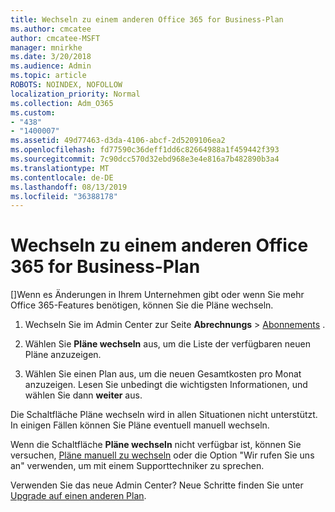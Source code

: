 ```yaml
---
title: Wechseln zu einem anderen Office 365 for Business-Plan
ms.author: cmcatee
author: cmcatee-MSFT
manager: mnirkhe
ms.date: 3/20/2018
ms.audience: Admin
ms.topic: article
ROBOTS: NOINDEX, NOFOLLOW
localization_priority: Normal
ms.collection: Adm_O365
ms.custom:
- "438"
- "1400007"
ms.assetid: 49d77463-d3da-4106-abcf-2d5209106ea2
ms.openlocfilehash: fd77590c36deff1dd6c82664988a1f459442f393
ms.sourcegitcommit: 7c90dcc570d32ebd968e3e4e816a7b482890b3a4
ms.translationtype: MT
ms.contentlocale: de-DE
ms.lasthandoff: 08/13/2019
ms.locfileid: "36388178"
---
```

# <a name="switch-to-a-different-office-365-for-business-plan"></a>Wechseln zu einem anderen Office 365 for Business-Plan

[]Wenn es Änderungen in Ihrem Unternehmen gibt oder wenn Sie mehr Office 365-Features benötigen, können Sie die Pläne wechseln.
  
1. Wechseln Sie im Admin Center zur Seite **Abrechnungs** \> [Abonnements](https://go.microsoft.com/fwlink/p/?linkid=842054) .

2. Wählen Sie **Pläne wechseln** aus, um die Liste der verfügbaren neuen Pläne anzuzeigen.

3. Wählen Sie einen Plan aus, um die neuen Gesamtkosten pro Monat anzuzeigen. Lesen Sie unbedingt die wichtigsten Informationen, und wählen Sie dann **weiter** aus.

Die Schaltfläche Pläne wechseln wird in allen Situationen nicht unterstützt. In einigen Fällen können Sie Pläne eventuell manuell wechseln.
  
Wenn die Schaltfläche **Pläne wechseln** nicht verfügbar ist, können Sie versuchen, [Pläne manuell zu wechseln](https://docs.microsoft.com/en-us/office365/admin/misc/switch-plans-manually) oder die Option "Wir rufen Sie uns an" verwenden, um mit einem Supporttechniker zu sprechen.
  
Verwenden Sie das neue Admin Center? Neue Schritte finden Sie unter [Upgrade auf einen anderen Plan](https://docs.microsoft.com/en-us/office365/admin/subscriptions-and-billing/upgrade-to-different-plan).  